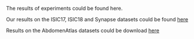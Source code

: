 The results of experiments could be found here.

Our results on the ISIC17, ISIC18 and Synapse datasets could be found [here](https://pan.baidu.com/s/1FzDpfBQGz56BH6v2APoymA?pwd=8bqf)

Results on the AbdomenAtlas datasets could be download [here](https://drive.google.com/file/d/1-xjSREbQGbY-vbHe4TgqF9VlcNGDk35F/view?usp=drive_link)
